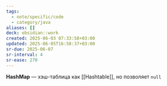 ```yaml
---
tags:
  - note/specific/code
  - category/java
aliases: []
deck: obsidian::work
created: 2025-06-03 07:33:58+03:00
updated: 2025-06-05T16:58:37+03:00
sr-due: 2025-06-07
sr-interval: 4
sr-ease: 270
---
```


**HashMap**
—
хэш-таблица как [[Hashtable]], но позволяет `null`
